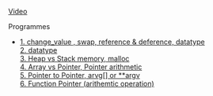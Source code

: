 [Video](https://www.youtube.com/watch?v=MIL2BK02X8A)

Programmes
   - [1. change_value , swap, reference & deference, datatype](https://github.com/RemusDBD/C/blob/main/Pointers/freeCodeCamp/Pointers%20in%20C%20for%20Absolute%20Beginners%20%E2%80%93%20Full%20Course/1.%20change_value%20%2C%20swap%2C%20reference%20%26%20deference%2C%20datatype/main.c) <br>
     [2. datatype]() <br>
     [3. Heap vs Stack memory, malloc]() <br>
     [4. Array vs Pointer, Pointer arithmetic]() <br>
     [5. Pointer to Pointer, arvg[] or **argv]() <br>
     [6. Function Pointer (arithemtic operation)]() <br>
